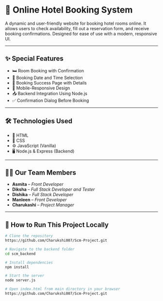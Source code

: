 # 🏨 Online Hotel Booking System

A dynamic and user-friendly website for booking hotel rooms online. It allows users to check availability, fill out a reservation form, and receive booking confirmations. Designed for ease of use with a modern, responsive UI.

---

## ✨ Special Features

- 🛏️ Room Booking with Confirmation
- 📅 Booking Date and Time Selection
- 🧾 Booking Success Page with Details
- 📱 Mobile-Responsive Design
- 📤 Backend Integration Using Node.js
- ✅ Confirmation Dialog Before Booking

---

## 🛠 Technologies Used

- 🎨 HTML  
- 🎨 CSS  
- ⚙️ JavaScript (Vanilla)  
- 🖥️ Node.js & Express (Backend)

---

## 👩‍💻 Our Team Members

- **Asmita** – *Front Developer*
- **Diksha** – *Full Stack Developer and Tester*
- **Dishika** – *Full Stack Developer*
- **Manleen** – *Front Developer*
- **Charukashi** – *Project Manager*

---

## 🧪 How to Run This Project Locally

```bash
# Clone the repository
https://github.com/Charukshi007/Scm-Project.git

# Navigate to the backend folder
cd scm_backend

# Install dependencies
npm install

# Start the server
node server.js

# Open index.html from main directory in your browser
https://github.com/Charukshi007/Scm-Project.git

